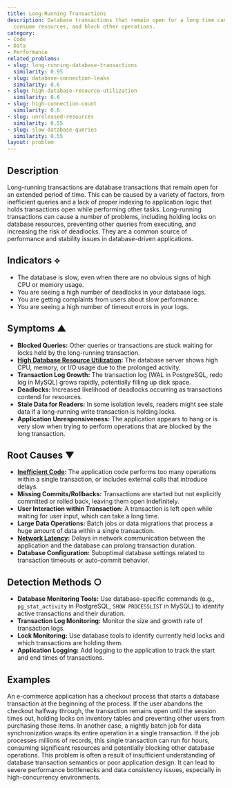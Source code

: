 ```yaml
---
title: Long-Running Transactions
description: Database transactions that remain open for a long time can hold locks,
  consume resources, and block other operations.
category:
- Code
- Data
- Performance
related_problems:
- slug: long-running-database-transactions
  similarity: 0.95
- slug: database-connection-leaks
  similarity: 0.6
- slug: high-database-resource-utilization
  similarity: 0.6
- slug: high-connection-count
  similarity: 0.6
- slug: unreleased-resources
  similarity: 0.55
- slug: slow-database-queries
  similarity: 0.55
layout: problem
---
```


## Description
Long-running transactions are database transactions that remain open for an extended period of time. This can be caused by a variety of factors, from inefficient queries and a lack of proper indexing to application logic that holds transactions open while performing other tasks. Long-running transactions can cause a number of problems, including holding locks on database resources, preventing other queries from executing, and increasing the risk of deadlocks. They are a common source of performance and stability issues in database-driven applications.

## Indicators ⟡
- The database is slow, even when there are no obvious signs of high CPU or memory usage.
- You are seeing a high number of deadlocks in your database logs.
- You are getting complaints from users about slow performance.
- You are seeing a high number of timeout errors in your logs.

## Symptoms ▲

- **Blocked Queries:** Other queries or transactions are stuck waiting for locks held by the long-running transaction.
- **[High Database Resource Utilization](high-database-resource-utilization.md):** The database server shows high CPU, memory, or I/O usage due to the prolonged activity.
- **Transaction Log Growth:** The transaction log (WAL in PostgreSQL, redo log in MySQL) grows rapidly, potentially filling up disk space.
- **Deadlocks:** Increased likelihood of deadlocks occurring as transactions contend for resources.
- **Stale Data for Readers:** In some isolation levels, readers might see stale data if a long-running write transaction is holding locks.
- **Application Unresponsiveness:** The application appears to hang or is very slow when trying to perform operations that are blocked by the long transaction.

## Root Causes ▼

- **[Inefficient Code](inefficient-code.md):** The application code performs too many operations within a single transaction, or includes external calls that introduce delays.
- **Missing Commits/Rollbacks:** Transactions are started but not explicitly committed or rolled back, leaving them open indefinitely.
- **User Interaction within Transaction:** A transaction is left open while waiting for user input, which can take a long time.
- **Large Data Operations:** Batch jobs or data migrations that process a huge amount of data within a single transaction.
- **[Network Latency](network-latency.md):** Delays in network communication between the application and the database can prolong transaction duration.
- **Database Configuration:** Suboptimal database settings related to transaction timeouts or auto-commit behavior.

## Detection Methods ○

- **Database Monitoring Tools:** Use database-specific commands (e.g., `pg_stat_activity` in PostgreSQL, `SHOW PROCESSLIST` in MySQL) to identify active transactions and their duration.
- **Transaction Log Monitoring:** Monitor the size and growth rate of transaction logs.
- **Lock Monitoring:** Use database tools to identify currently held locks and which transactions are holding them.
- **Application Logging:** Add logging to the application to track the start and end times of transactions.

## Examples
An e-commerce application has a checkout process that starts a database transaction at the beginning of the process. If the user abandons the checkout halfway through, the transaction remains open until the session times out, holding locks on inventory tables and preventing other users from purchasing those items. In another case, a nightly batch job for data synchronization wraps its entire operation in a single transaction. If the job processes millions of records, this single transaction can run for hours, consuming significant resources and potentially blocking other database operations. This problem is often a result of insufficient understanding of database transaction semantics or poor application design. It can lead to severe performance bottlenecks and data consistency issues, especially in high-concurrency environments.